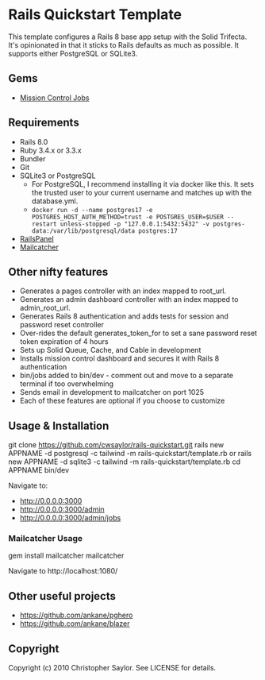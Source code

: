 # Rails Quickstart Template

This template configures a Rails 8 base app setup with the Solid Trifecta.
It's opinionated in that it sticks to Rails defaults as much as possible.
It supports either PostgreSQL or SQLite3. 

## Gems

* [Mission Control Jobs](https://github.com/rails/mission_control-jobs)

## Requirements

* Rails 8.0
* Ruby 3.4.x or 3.3.x
* Bundler
* Git
* SQLite3 or PostgreSQL
  * For PostgreSQL, I recommend installing it via docker like this. It sets the trusted user to your current username and matches up with the database.yml.
  * `docker run -d --name postgres17 -e POSTGRES_HOST_AUTH_METHOD=trust -e POSTGRES_USER=$USER --restart unless-stopped -p "127.0.0.1:5432:5432" -v postgres-data:/var/lib/postgresql/data postgres:17`
* [RailsPanel](https://github.com/dejan/rails_panel)
* [Mailcatcher](https://mailcatcher.me/)

## Other nifty features

* Generates a pages controller with an index mapped to root_url.
* Generates an admin dashboard controller with an index mapped to admin_root_url.
* Generates Rails 8 authentication and adds tests for session and password reset controller
* Over-rides the default generates_token_for to set a sane password reset token expiration of 4 hours
* Sets up Solid Queue, Cache, and Cable in development
* Installs mission control dashboard and secures it with Rails 8 authentication
* bin/jobs added to bin/dev - comment out and move to a separate terminal if too overwhelming
* Sends email in development to mailcatcher on port 1025
* Each of these features are optional if you choose to customize

## Usage & Installation

  git clone https://github.com/cwsaylor/rails-quickstart.git 
  rails new APPNAME -d postgresql -c tailwind -m rails-quickstart/template.rb
or
  rails new APPNAME -d sqlite3 -c tailwind -m rails-quickstart/template.rb
  cd APPNAME
  bin/dev

Navigate to:
* http://0.0.0.0:3000
* http://0.0.0.0:3000/admin
* http://0.0.0.0:3000/admin/jobs

### Mailcatcher Usage

  gem install mailcatcher
  mailcatcher

Navigate to http://localhost:1080/

## Other useful projects

* https://github.com/ankane/pghero
* https://github.com/ankane/blazer

## Copyright

Copyright (c) 2010 Christopher Saylor. See LICENSE for details.
